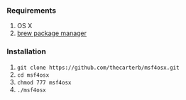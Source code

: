 ### Requirements
1. OS X
2. [brew package manager](brew.sh)

### Installation

1. `git clone https://github.com/thecarterb/msf4osx.git`
2. `cd msf4osx`
3. `chmod 777 msf4osx`
4. `./msf4osx`
